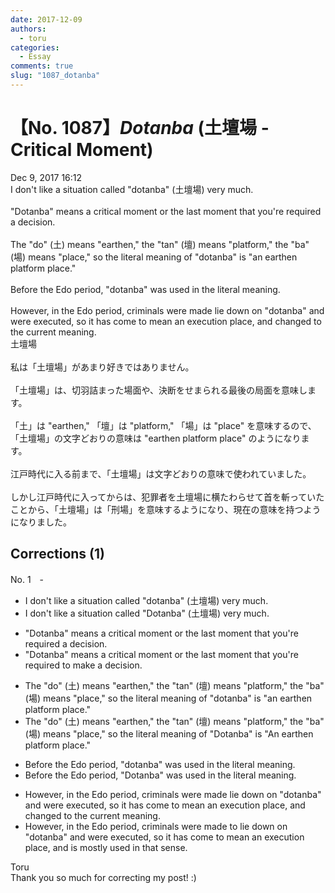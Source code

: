 ```yaml
---
date: 2017-12-09
authors:
  - toru
categories:
  - Essay
comments: true
slug: "1087_dotanba"
---
```


# 【No. 1087】<strong><em>Dotanba</em></strong> (土壇場 - Critical Moment)
<div class="date">Dec 9, 2017 16:12</div>
<div id="post"><div id="body_show_ori">
I don't like a situation called "dotanba" (土壇場) very much.<br/><br/>"Dotanba" means a critical moment or the last moment that you're required a decision.<br/><br/>The "do" (土) means "earthen," the "tan" (壇) means "platform," the "ba" (場) means "place," so the literal meaning of "dotanba" is "an earthen platform place."<br/><br/>Before the Edo period, "dotanba" was used in the literal meaning.<br/><br/>However, in the Edo period, criminals were made lie down on "dotanba" and were executed, so it has come to mean an execution place, and changed to the current meaning.
</div></div>

<!-- more -->

<div id="post_ja"><div id="body_show_mo">
土壇場<br/><br/>私は「土壇場」があまり好きではありません。<br/><br/>「土壇場」は、切羽詰まった場面や、決断をせまられる最後の局面を意味します。<br/><br/>「土」は "earthen," 「壇」は "platform," 「場」は "place" を意味するので、「土壇場」の文字どおりの意味は "earthen platform place" のようになります。<br/><br/>江戸時代に入る前まで、「土壇場」は文字どおりの意味で使われていました。<br/><br/>しかし江戸時代に入ってからは、犯罪者を土壇場に横たわらせて首を斬っていたことから、「土壇場」は「刑場」を意味するようになり、現在の意味を持つようになりました。
</div></div>

## Corrections (1)
<div id="block"><div class="first_name"> No. 1　<span class="just_name">-</span></div><div id="block2">
<ul class="correction_field">
<li class="incorrect">I don't like a situation called "dotanba" (土壇場) very much.</li>
<li class="corrected correct">
I don't like a situation called "<span class="f_red">D</span>otanba" (土壇場) very much.
</li>
</ul>
<ul class="correction_field">
<li class="incorrect">"Dotanba" means a critical moment or the last moment that you're required a decision.</li>
<li class="corrected correct">
"Dotanba" means a critical moment or the last moment that you're required <span class="f_red">to make</span> a decision.
</li>
</ul>
<ul class="correction_field">
<li class="incorrect">The "do" (土) means "earthen," the "tan" (壇) means "platform," the "ba" (場) means "place," so the literal meaning of "dotanba" is "an earthen platform place."</li>
<li class="corrected correct">
The "do" (土) means "earthen," the "tan" (壇) means "platform," the "ba" (場) means "place," so the literal meaning of "<span class="f_red">D</span>otanba" is "<span class="f_red">A</span>n earthen platform place."
</li>
</ul>
<ul class="correction_field">
<li class="incorrect">Before the Edo period, "dotanba" was used in the literal meaning.</li>
<li class="corrected correct">
Before the Edo period, "<span class="f_red">D</span>otanba" was used in the literal meaning.
</li>
</ul>
<ul class="correction_field">
<li class="incorrect">However, in the Edo period, criminals were made lie down on "dotanba" and were executed, so it has come to mean an execution place, and changed to the current meaning.</li>
<li class="corrected correct">
However, in the Edo period, criminals were made <span class="f_red">to</span> lie down on <span class="f_red"><span class="sline">"</span></span>dotanba<span class="f_red"><span class="sline">"</span></span> and were executed, so it has come to mean an execution place, and <span class="f_blue">is mostly used in that sense.</span>
</li>
</ul>
</div><div class="name"><span class="just_name">Toru</span><br>
Thank you so much for correcting my post! :)
</div>
</div>
